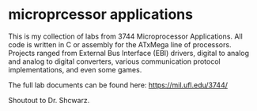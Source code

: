 # microprcessor applications

This is my collection of labs from 3744 Microprocessor Applications. All code is written in C or assembly for the ATxMega line of processors.  Projects ranged from External Bus Interface (EBI) drivers, digital to analog and analog to digital converters, various communication protocol implementations, and even some games. 

The full lab documents can be found here: https://mil.ufl.edu/3744/

Shoutout to Dr. Shcwarz. 
